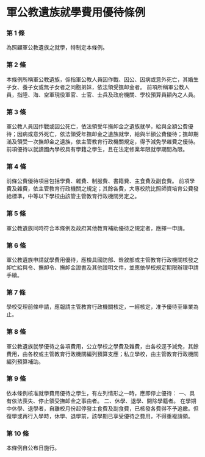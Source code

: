 # 軍公教遺族就學費用優待條例

### 第 1 條

為照顧軍公教遺族之就學，特制定本條例。

### 第 2 條

本條例所稱軍公教遺族，係指軍公教人員因作戰、因公、因病或意外死亡，其婚生子女、養子女或無子女者之同胞弟妹，依法領受撫卹金者。
前項所稱軍公教人員，指陸、海、空軍現役軍官、士官、士兵及政府機關、學校預算員額內之人員。

### 第 3 條

軍公教人員因作戰或因公死亡，依法領受年撫卹金之遺族就學，給與全額公費優待；因病或意外死亡，依法領受年撫卹金之遺族就學，給與半額公費優待；撫卹期滿及領受一次撫卹金之遺族，依主管教育行政機關規定，得予減免學雜費之優待。
前項優待以就讀國內學校具有學籍之學生，且在法定修業年限就學期間為限。

### 第 4 條

前條公費優待項目包括學費、雜費、制服費、書籍費、主食費及副食費。
前項學費及雜費，依主管教育行政機關之規定；其餘各費，大專校院比照師資培育公費發給標準，中等以下學校由該管主管教育行政機關另定之。

### 第 5 條

軍公教遺族同時符合本條例及政府其他教育補助優待之規定者，應擇一申請。

### 第 6 條

軍公教遺族申請就學費用優待，應檢具國防部、銓敘部或主管教育行政機關核發之卹亡給與令、撫卹令、撫卹金證書及其他證明文件，並應依學校規定期限辦理申請手續。

### 第 7 條

學校受理前條申請，應報請主管教育行政機關核定，一經核定，准予優待至畢業為止。

### 第 8 條

軍公教遺族就學優待之各項費用，公立學校之學費及雜費，由各校逕予減免，其餘費用，由各校或主管教育行政機關編列預算支應；私立學校，由主管教育行政機關編列預算補助。

### 第 9 條

依本條例核准就學費用優待之學生，有左列情形之一時，應即停止優待：
一、具有依法喪失、停止領受撫卹金之事由者。
二、休學、退學、開除學籍者。
在學期中休學、退學者，自離校月份起停發主食費及副食費，已核發各費得不予追繳。但復學或再行入學時，休學、退學前，該學期已享受優待之費用，不得重複請領。

### 第 10 條

本條例自公布日施行。
